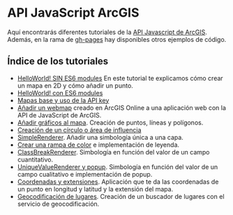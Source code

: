 # API JavaScript ArcGIS

Aquí encontrarás diferentes tutoriales de la [API Javascript de ArcGIS](https://developers.arcgis.com/javascript/). Además, en la rama de [gh-pages](https://github.com/esri-es/arcgis-devlabs/tree/gh-pages) hay disponibles otros ejemplos de código.

## Índice de los tutoriales
* [HelloWorld! SIN ES6 modules](https://github.com/esri-es/arcgis-devlabs/tree/master/APIJavaScript/helloWorld) En este tutorial te explicamos cómo crear un mapa en 2D y cómo añadir un punto.
* [HelloWorld! con ES6 modules](https://github.com/esri-es/arcgis-devlabs/tree/master/APIJavaScript/helloWorldES6)
* [Mapas base y uso de la API key](https://github.com/esri-es/arcgis-devlabs/tree/master/APIJavaScript/tipos-de-mapas)
* [Añadir un webmap](https://github.com/esri-es/arcgis-devlabs/tree/master/APIJavaScript/webmap) creado en ArcGIS Online a una aplicación web con la API de JavaScript de ArcGIS.
* [Añadir gráficos al mapa](https://github.com/esri-es/arcgis-devlabs/tree/master/APIJavaScript/graphicPoint). Creación de puntos, líneas y polígonos.
* [Creación de un círculo o área de influencia](https://github.com/esri-es/arcgis-devlabs/tree/master/APIJavaScript/circle)
* [SimpleRenderer](https://github.com/esri-es/arcgis-devlabs/tree/master/APIJavaScript/simpleRenderer). Añadir una simbología única a una capa.
* [Crear una rampa de color](https://github.com/esri-es/arcgis-devlabs/tree/master/APIJavaScript/rampaColor) e implementación de leyenda.
* [ClassBreakRenderer](https://github.com/esri-es/arcgis-devlabs/tree/master/APIJavaScript/classBreakRenderer). Simbología en función del valor de un campo cuantitativo.
* [UniqueValueRenderer y popup](https://github.com/esri-es/arcgis-devlabs/tree/master/APIJavaScript/uniqueValueRenderer). Simbología en función del valor de un campo cualitativo e implementación de popup.
* [Coordenadas y extensiones](https://github.com/esri-es/arcgis-devlabs/tree/master/APIJavaScript/coordenadas). Aplicación que te da las coordenadas de un punto en longitud y latitud y la extensión del mapa.
* [Geocodificación de lugares](https://github.com/esri-es/arcgis-devlabs/tree/master/APIJavaScript/locatorTask). Creación de un buscador de lugares con el servicio de geocodificación.